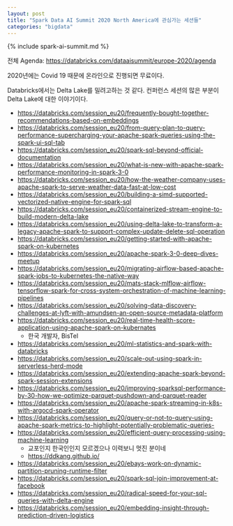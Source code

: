 ```yaml
---
layout: post
title: "Spark Data AI Summit 2020 North America에 관심가는 세션들"
categories: "bigdata"
---
```


{% include spark-ai-summit.md %}

전체 Agenda: https://databricks.com/dataaisummit/europe-2020/agenda

2020년에는 Covid 19 때문에 온라인으로 진행되면 무료이다.

Databricks에서는 Delta Lake를 밀려고하는 것 같다. 컨퍼런스 세션의 많은 부분이 Delta Lake에 대한 이야기이다.

- https://databricks.com/session_eu20/frequently-bought-together-recommendations-based-on-embeddings
- https://databricks.com/session_eu20/from-query-plan-to-query-performance-supercharging-your-apache-spark-queries-using-the-spark-ui-sql-tab
- https://databricks.com/session_eu20/spark-sql-beyond-official-documentation
- https://databricks.com/session_eu20/what-is-new-with-apache-spark-performance-monitoring-in-spark-3-0
- https://databricks.com/session_eu20/how-the-weather-company-uses-apache-spark-to-serve-weather-data-fast-at-low-cost
- https://databricks.com/session_eu20/building-a-simd-supported-vectorized-native-engine-for-spark-sql
- https://databricks.com/session_eu20/containerized-stream-engine-to-build-modern-delta-lake
- https://databricks.com/session_eu20/using-delta-lake-to-transform-a-legacy-apache-spark-to-support-complex-update-delete-sql-operation
- https://databricks.com/session_eu20/getting-started-with-apache-spark-on-kubernetes
- https://databricks.com/session_eu20/apache-spark-3-0-deep-dives-meetup
- https://databricks.com/session_eu20/migrating-airflow-based-apache-spark-jobs-to-kubernetes-the-native-way
- https://databricks.com/session_eu20/mats-stack-mlflow-airflow-tensorflow-spark-for-cross-system-orchestration-of-machine-learning-pipelines
- https://databricks.com/session_eu20/solving-data-discovery-challenges-at-lyft-with-amundsen-an-open-source-metadata-platform
- https://databricks.com/session_eu20/real-time-health-score-application-using-apache-spark-on-kubernates
    - 한국 개발자, BisTel
- https://databricks.com/session_eu20/ml-statistics-and-spark-with-databricks
- https://databricks.com/session_eu20/scale-out-using-spark-in-serverless-herd-mode
- https://databricks.com/session_eu20/extending-apache-spark-beyond-spark-session-extensions
- https://databricks.com/session_eu20/improving-sparksql-performance-by-30-how-we-optimize-parquet-pushdown-and-parquet-reader
- https://databricks.com/session_eu20/apache-spark-streaming-in-k8s-with-argocd-spark-operator
- https://databricks.com/session_eu20/query-or-not-to-query-using-apache-spark-metrics-to-highlight-potentially-problematic-queries-
- https://databricks.com/session_eu20/efficient-query-processing-using-machine-learning
    - 교포인지 한국인인지 모르겠으나 이력보니 멋진 분이네
    - https://ddkang.github.io/
- https://databricks.com/session_eu20/ebays-work-on-dynamic-partition-pruning-runtime-filter
- https://databricks.com/session_eu20/spark-sql-join-improvement-at-facebook
- https://databricks.com/session_eu20/radical-speed-for-your-sql-queries-with-delta-engine
- https://databricks.com/session_eu20/embedding-insight-through-prediction-driven-logistics
